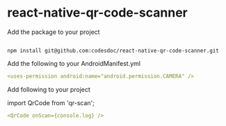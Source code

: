 # react-native-qr-code-scanner

Add the package to your project 

```shell

npm install git@github.com:codesdoc/react-native-qr-code-scanner.git
```

Add the following to your AndroidManifest.yml
```yaml
<uses-permission android:name="android.permission.CAMERA" />

```

Add following to your project

import QrCode from 'qr-scan';

```yaml
<QrCode onScan={console.log} />
```


